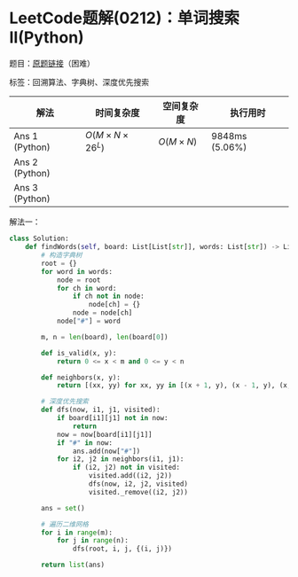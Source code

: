 # LeetCode题解(0212)：单词搜索II(Python)

题目：[原题链接](https://leetcode-cn.com/problems/word-search-ii/)（困难）

标签：回溯算法、字典树、深度优先搜索

| 解法           | 时间复杂度    | 空间复杂度 | 执行用时       |
| -------------- | ------------- | ---------- | -------------- |
| Ans 1 (Python) | $O(M×N×26^L)$ | $O(M×N)$   | 9848ms (5.06%) |
| Ans 2 (Python) |               |            |                |
| Ans 3 (Python) |               |            |                |

解法一：

```python
class Solution:
    def findWords(self, board: List[List[str]], words: List[str]) -> List[str]:
        # 构造字典树
        root = {}
        for word in words:
            node = root
            for ch in word:
                if ch not in node:
                    node[ch] = {}
                node = node[ch]
            node["#"] = word

        m, n = len(board), len(board[0])

        def is_valid(x, y):
            return 0 <= x < m and 0 <= y < n

        def neighbors(x, y):
            return [(xx, yy) for xx, yy in [(x + 1, y), (x - 1, y), (x, y + 1), (x, y - 1)] if is_valid(xx, yy)]

        # 深度优先搜索
        def dfs(now, i1, j1, visited):
            if board[i1][j1] not in now:
                return
            now = now[board[i1][j1]]
            if "#" in now:
                ans.add(now["#"])
            for i2, j2 in neighbors(i1, j1):
                if (i2, j2) not in visited:
                    visited.add((i2, j2))
                    dfs(now, i2, j2, visited)
                    visited._remove((i2, j2))

        ans = set()

        # 遍历二维网格
        for i in range(m):
            for j in range(n):
                dfs(root, i, j, {(i, j)})

        return list(ans)
```

